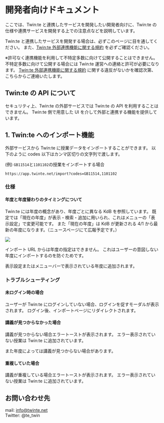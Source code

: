 # 開発者向けドキュメント

ここでは、Twin:te と連携したサービスを開発したい開発者向けに、Twin:te の仕様や連携サービスを開発する上での注意点などを説明しています。

Twin:te と連携したサービスを開発する場合は、必ずこのページに目を通してください。
また、[Twin:te 外部連携機能に関する規約](https://www.twinte.net/api_terms) を必ずご確認ください。

※許可なく連携機能を利用して不特定多数に向けて公開することはできません。
不特定多数に向けて公開する場合には Twin:te 運営への連絡と許可が必要になります。
[Twin:te 外部連携機能に関する規約](https://www.twinte.net/api_terms) に関する違反がないかを確認次第、こちらからご連絡いたします。

## Twin:te の API について

セキュリティ上、Twin:te の外部サービスでは Twin:te の API を利用することはできません。
Twin:te 側で用意した UI を介して外部と連携する機能を提供しています。

## 1. Twin:te へのインポート機能

外部サービスから Twin:te に授業データをインポートすることができます。
以下のように codes 以下はカンマ区切りの文字列で渡します。

(例) `GB11514`と`1101102`の授業をインポートする場合

`https://app.twinte.net/import?codes=GB11514,1101102`

### 仕様

#### 年度と年度替わりのタイミングについて

Twin:te には年度の概念があり、年度ごとに異なる KdB を参照しています。
既定では「現在の年度」が表示・検索・追加に用いられ、これはメニューの「表示設定」で変更可能です。
また「現在の年度」は KdB が更新される 4/1 から最新の年度になります。（ニュースページにて広報予定です。）

![](https://user-images.githubusercontent.com/37821819/172515599-1e2ad2e7-7ec6-41c0-97b2-fb2124859444.png)

インポート URL からは年度の指定はできません。
これはユーザーの意図しない年度にインポートするのを防ぐためです。

表示設定またはメニューバーで表示されている年度に追加されます。

### トラブルシューティング

#### 未ログイン時の場合

ユーザーが Twin:te にログインしていない場合、ログインを促すモーダルが表示されます。
ログイン後、インポートページにリダイレクトされます。

#### 講義が見つからなかった場合

講義が見つからない場合エラートーストが表示されます。
エラー表示されていない授業は Twin:te に追加されています。

また年度によっては講義が見つからない場合があります。

#### 重複していた場合

講義が重複している場合エラートーストが表示されます。
エラー表示されていない授業は Twin:te に追加されています。

## お問い合わせ先

mail: info@twinte.net  
Twitter: @te_twin
